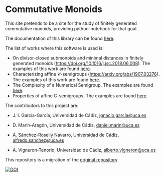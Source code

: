 # Commutative Monoids

This site pretends to be a site for the study of finitely generated commutative monoids, providing python-notebook for that goal.

The documentation of this library can be found <a href='./Documentation.ipynb'>here</a>.

The list of works where this software is used is:
* On divisor-closed submonoids and minimal distances in finitely generated monoids (https://doi.org/10.1016/j.jsc.2018.06.008). The examples of this work are found [here](https://nbviewer.jupyter.org/urls/bitbucket.org/juan_ignacio_garcia_garcia/integersmithnormalformandapplications/raw/fe032b5b6637a36690be164b27594f63405a9f7e/integerSmithNormalFormAndApplications.ipynb).
* Characterizing affine $\mathcal C$-semigroups (https://arxiv.org/abs/1907.03276). The examples of this work are found [here](https://github.com/D-marina/CommutativeMonoids/blob/master/ClassCSemigroup/Tutorial%20for%20the%20C-semigroup%20class.ipynb).
* The Complexity of a Numerical Semigroup. The examples are found [here](https://github.com/D-marina/CommutativeMonoids/blob/master/ComplexityOfNS/complexityOfNS.ipynb).
* Properties of affine C-semigroups. The examples are found [here](https://github.com/D-marina/CommutativeMonoids/blob/master/CClassCSemigroups/SomePropertiesCSemigroup.ipynb).

The contributors to this project are:

* J. I. García-García, Universidad de Cádiz, ignacio.garcia@uca.es

* D. Marín-Aragón, Universidad de Cádiz, daniel.marin@uca.es

* A. Sánchez-Roselly Navarro, Universidad de Cádiz, alfredo.sanchez@uca.es

* A. Vigneron-Tenorio, Universidad de Cádiz, alberto.vigneron@uca.es

This repository is a migration of the <a href='https://bitbucket.org/juan_ignacio_garcia_garcia/commutativemonoids/'> original repository </a>

[![DOI](https://zenodo.org/badge/DOI/10.5281/zenodo.3237400.svg)](https://doi.org/10.5281/zenodo.3237400)


            
